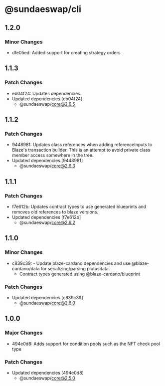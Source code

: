 # @sundaeswap/cli

## 1.2.0

### Minor Changes

- dfe05ed: Added support for creating strategy orders

## 1.1.3

### Patch Changes

- eb04f24: Updates dependencies.
- Updated dependencies [eb04f24]
  - @sundaeswap/core@2.6.5

## 1.1.2

### Patch Changes

- 9448981: Updates class references when adding referenceInputs to Blaze's transaction builder. This is an attempt to avoid private class member access somewhere in the tree.
- Updated dependencies [9448981]
  - @sundaeswap/core@2.6.3

## 1.1.1

### Patch Changes

- f7e612b: Updates contract types to use generated blueprints and removes old references to blaze versions.
- Updated dependencies [f7e612b]
  - @sundaeswap/core@2.6.2

## 1.1.0

### Minor Changes

- c839c39: - Update blaze-cardano dependencies and use @blaze-cardano/data for serializing/parsing plutusdata.
  - Contract types generated using @blaze-cardano/blueprint

### Patch Changes

- Updated dependencies [c839c39]
  - @sundaeswap/core@2.6.0

## 1.0.0

### Major Changes

- 494e0d8: Adds support for condition pools such as the NFT check pool type

### Patch Changes

- Updated dependencies [494e0d8]
  - @sundaeswap/core@2.5.0
